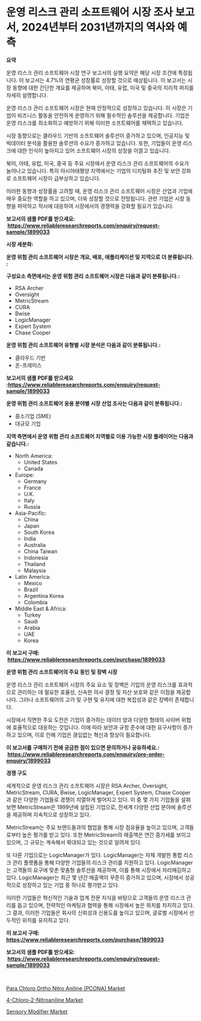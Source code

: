 <p><h1>운영 리스크 관리 소프트웨어 시장 조사 보고서, 2024년부터 2031년까지의 역사와 예측</h1></p><p><strong>요약</strong></p>
<p><p>운영 리스크 관리 소프트웨어 시장 연구 보고서의 실행 요약은 해당 시장 조건에 특정됩니다. 이 보고서는 4.7%의 연평균 성장률로 성장할 것으로 예상됩니다. 이 보고서는 시장 동향에 대한 간단한 개요를 제공하며 북미, 아태, 유럽, 미국 및 중국의 지리적 퍼지를 자세히 설명합니다.</p><p>운영 리스크 관리 소프트웨어 시장은 현재 안정적으로 성장하고 있습니다. 이 시장은 기업이 비즈니스 활동을 안전하게 운영하기 위해 필수적인 솔루션을 제공합니다. 기업은 운영 리스크를 최소화하고 예방하기 위해 이러한 소프트웨어를 채택하고 있습니다.</p><p>시장 동향으로는 클라우드 기반의 소프트웨어 솔루션이 증가하고 있으며, 인공지능 및 빅데이터 분석을 활용한 솔루션의 수요가 증가하고 있습니다. 또한, 기업들이 운영 리스크에 대한 인식이 높아지고 있어 소프트웨어 시장의 성장을 이끌고 있습니다.</p><p>북미, 아태, 유럽, 미국, 중국 등 주요 시장에서 운영 리스크 관리 소프트웨어의 수요가 늘어나고 있습니다. 특히 아시아태평양 지역에서는 기업의 디지털화 추진 및 보안 강화로 소프트웨어 시장이 급부상하고 있습니다.</p><p>이러한 동향과 성장률을 고려할 때, 운영 리스크 관리 소프트웨어 시장은 산업과 기업에 매우 중요한 역할을 하고 있으며, 더욱 성장할 것으로 전망됩니다. 관련 기업은 시장 동향을 파악하고 적시에 대응하여 시장에서의 경쟁력을 강화할 필요가 있습니다.</p></p>
<p><strong>보고서의 샘플 PDF를 받으세요: &nbsp;<a href="https://www.reliableresearchreports.com/enquiry/request-sample/1899033">https://www.reliableresearchreports.com/enquiry/request-sample/1899033</a></strong></p>
<p><strong>시장 세분화:</strong></p>
<p><strong> 운영 위험 관리 소프트웨어 시장은 개요, 배포, 애플리케이션 및 지역으로 더 분류됩니다. :</strong></p>
<p><strong>구성요소 측면에서는 운영 위험 관리 소프트웨어 시장은 다음과 같이 분류됩니다.:</strong></p>
<p><ul><li>RSA Archer</li><li>Oversight</li><li>MetricStream</li><li>CURA</li><li>Bwise</li><li>LogicManager</li><li>Expert System</li><li>Chase Cooper</li></ul></p>
<p><strong> 운영 위험 관리 소프트웨어 유형별 시장 분석은 다음과 같이 분류됩니다.:</strong></p>
<p><ul><li>클라우드 기반</li><li>온-프레미스</li></ul></p>
<p><strong>보고서의 샘플 PDF를 받으세요 :<a href="https://www.reliableresearchreports.com/enquiry/request-sample/1899033">https://www.reliableresearchreports.com/enquiry/request-sample/1899033</a></strong></p>
<p><strong> 운영 위험 관리 소프트웨어 응용 분야별 시장 산업 조사는 다음과 같이 분류됩니다.:</strong></p>
<p><ul><li>중소기업 (SME)</li><li>대규모 기업</li></ul></p>
<p><strong>지역 측면에서 운영 위험 관리 소프트웨어 지역별로 이용 가능한 시장 플레이어는 다음과 같습니다.:</strong></p>
<p><ul>
    <li>
        North America:
        <ul>
            <li>United States</li>
            <li>Canada</li>
        </ul>
    </li>
    <li>
        Europe:
        <ul>
            <li>Germany</li>
            <li>France</li>
            <li>U.K.</li>
            <li>Italy</li>
            <li>Russia</li>
        </ul>
    </li>
    <li>
        Asia-Pacific:
        <ul>
            <li>China</li>
            <li>Japan</li>
            <li>South Korea</li>
            <li>India</li>
            <li>Australia</li>
            <li>China Taiwan</li>
            <li>Indonesia</li>
            <li>Thailand</li>
            <li>Malaysia</li>
        </ul>
    </li>
    <li>
        Latin America:
        <ul>
            <li>Mexico</li>
            <li>Brazil</li>
            <li>Argentina Korea</li>
            <li>Colombia</li>
        </ul>
    </li>
    <li>
        Middle East & Africa:
        <ul>
            <li>Turkey</li>
            <li>Saudi</li>
            <li>Arabia</li>
            <li>UAE</li>
            <li>Korea</li>
        </ul>
    </li>
    </ul></p>
<p><strong>이 보고서 구매: &nbsp;<a href="https://www.reliableresearchreports.com/purchase/1899033">https://www.reliableresearchreports.com/purchase/1899033</a></strong></p>
<p><strong>운영 위험 관리 소프트웨어의 주요 동인 및 장벽 시장</strong></p>
<p><p>운영 리스크 관리 소프트웨어 시장의 주요 요소 및 장벽은 기업의 운영 리스크를 효과적으로 관리하는 데 필요한 효율성, 신속한 의사 결정 및 자산 보호와 같은 이점을 제공합니다. 그러나 소프트웨어의 고가 및 구현 및 유지에 대한 복잡성과 같은 장벽이 존재합니다.</p><p>시장에서 직면한 주요 도전은 기업이 증가하는 데이터 양과 다양한 형태의 사이버 위협에 효율적으로 대응하는 것입니다. 이에 따라 보안과 규정 준수에 대한 요구사항이 증가하고 있으며, 이로 인해 기업은 끊임없는 혁신과 향상이 필요합니다.</p></p>
<p><strong>이 보고서를 구매하기 전에 궁금한 점이 있으면 문의하거나 공유하세요.: &nbsp;<a href="https://www.reliableresearchreports.com/enquiry/pre-order-enquiry/1899033">https://www.reliableresearchreports.com/enquiry/pre-order-enquiry/1899033</a></strong></p>
<p><strong>경쟁 구도</strong></p>
<p><p>세계적으로 운영 리스크 관리 소프트웨어 시장은 RSA Archer, Oversight, MetricStream, CURA, Bwise, LogicManager, Expert System, Chase Cooper과 같은 다양한 기업들로 경쟁이 치열하게 벌어지고 있다. 이 중 몇 가지 기업들을 살펴보면 MetricStream은 1999년에 설립된 기업으로, 전세계 다양한 산업 분야에 솔루션을 제공하며 지속적으로 성장하고 있다. </p><p>MetricStream는 주요 브랜드들과의 협업을 통해 시장 점유율을 높이고 있으며, 고객들로부터 높은 평가를 받고 있다. 또한 MetricStream의 매출액은 연간 증가세를 보이고 있으며, 그 규모는 계속해서 확대되고 있는 것으로 알려져 있다. </p><p>또 다른 기업으로는 LogicManager가 있다. LogicManager는 자체 개발한 통합 리스크 관리 플랫폼을 통해 다양한 기업들의 리스크 관리를 지원하고 있다. LogicManager는 고객들의 요구에 맞춘 맞춤형 솔루션을 제공하며, 이를 통해 시장에서 자리매김하고 있다. LogicManager는 최근 몇 년간 매출액이 꾸준히 증가하고 있으며, 시장에서 성공적으로 성장하고 있는 기업 중 하나로 평가받고 있다.</p><p>이러한 기업들은 혁신적인 기술과 업계 전문 지식을 바탕으로 고객들의 운영 리스크 관리를 돕고 있으며, 전략적인 마케팅과 협력을 통해 시장에서 높은 위치를 차지하고 있다. 그 결과, 이러한 기업들은 회사의 신뢰성과 신용도를 높이고 있으며, 글로벌 시장에서 선두적인 위치를 유지하고 있다.</p></p>
<p><strong>이 보고서 구매: &nbsp; <a href="https://www.reliableresearchreports.com/purchase/1899033">https://www.reliableresearchreports.com/purchase/1899033</a></strong></p>
<p><strong>보고서의 샘플 PDF를 받으세요: &nbsp;<a href="https://www.reliableresearchreports.com/enquiry/request-sample/1899033">https://www.reliableresearchreports.com/enquiry/request-sample/1899033</a></strong><strong></strong></p>
<p>&nbsp;</p>
<p><p><a href="https://github.com/provorikovar/Market-Research-Report-List-3/blob/main/para-chloro-ortho-nitro-aniline-pcona-market.md">Para Chloro Ortho Nitro Aniline (PCONA) Market</a></p><p><a href="https://github.com/angelajermaine/Market-Research-Report-List-2/blob/main/4-chloro-2-nitroaniline-market.md">4-Chloro-2-Nitroaniline Market</a></p><p><a href="https://github.com/beatblasta/Market-Research-Report-List-2/blob/main/sensory-modifier-market.md">Sensory Modifier Market</a></p></p>